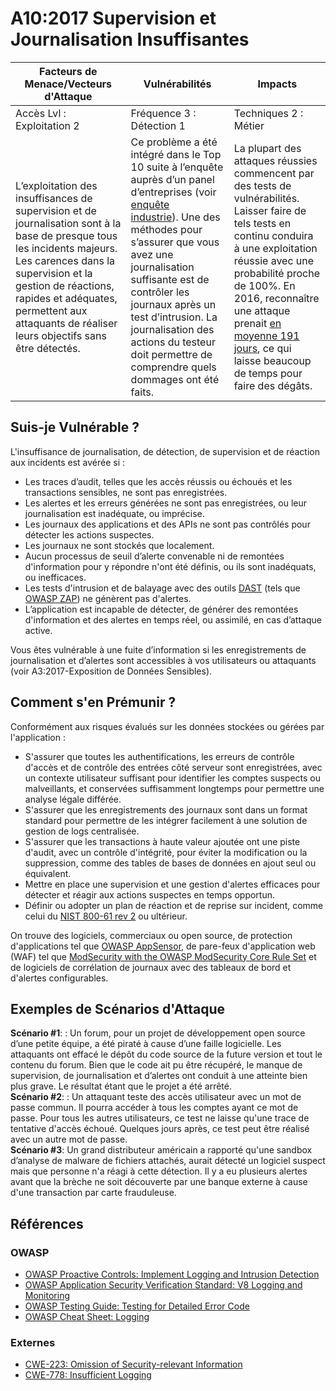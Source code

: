 # A10:2017 Supervision et Journalisation Insuffisantes

| Facteurs de Menace/Vecteurs d'Attaque | Vulnérabilités           | Impacts               |
| -- | -- | -- |
| Accès Lvl : Exploitation 2 | Fréquence 3 : Détection 1 | Techniques 2 : Métier  |
| L’exploitation  des insuffisances de supervision et de journalisation sont à la base de presque tous les incidents majeurs. Les carences dans la supervision et la gestion de réactions, rapides et adéquates, permettent aux attaquants de réaliser leurs objectifs sans être détectés.| Ce problème a été intégré dans le Top 10 suite à l’enquête auprès d’un panel d’entreprises (voir [enquête industrie](https://owasp.blogspot.com/2017/08/owasp-top-10-2017-project-update.html)). Une des méthodes pour s’assurer que vous avez une journalisation suffisante est de contrôler les journaux après un test d’intrusion. La journalisation des actions du testeur doit permettre de comprendre quels dommages ont été faits.| La plupart des attaques réussies commencent par des tests de vulnérabilités. Laisser faire de tels tests en continu conduira à une exploitation réussie avec une probabilité proche de 100%. En 2016, reconnaître une attaque prenait [en moyenne 191 jours](https://www-01.ibm.com/common/ssi/cgi-bin/ssialias?htmlfid=SEL03130WWEN&), ce qui laisse beaucoup de temps pour faire des dégâts. |

## Suis-je Vulnérable ?

L'insuffisance de journalisation, de détection, de supervision et de réaction aux incidents est avérée si :
* Les traces d’audit, telles que les accès réussis ou échoués et les transactions sensibles, ne sont pas enregistrées.
* Les alertes et les erreurs générées ne sont pas enregistrées, ou leur journalisation est inadéquate, ou imprécise.
* Les journaux des applications et des APIs ne sont pas contrôlés pour détecter les actions suspectes.
* Les journaux ne sont stockés que localement.
* Aucun processus de seuil d’alerte convenable ni de remontées d'information pour y répondre n'ont été définis, ou ils sont inadéquats, ou inefficaces.
* Les tests d'intrusion et de balayage avec des outils [DAST](https://www.owasp.org/index.php/Category:Vulnerability_Scanning_Tools) (tels que [OWASP ZAP](https://www.owasp.org/index.php/OWASP_Zed_Attack_Proxy_Project)) ne génèrent pas d'alertes.
* L’application est incapable de détecter, de générer des remontées d'information et des alertes en temps réel, ou assimilé, en cas d’attaque active.

Vous êtes vulnérable à une fuite d’information si les enregistrements de journalisation et d’alertes sont accessibles à vos utilisateurs ou attaquants (voir A3:2017-Exposition de Données Sensibles).

## Comment s'en Prémunir ?

Conformément aux risques évalués sur les données stockées ou gérées par l'application :
* S'assurer que toutes les authentifications, les erreurs de contrôle d'accès et de contrôle des entrées côté serveur sont enregistrées, avec un contexte utilisateur suffisant pour identifier les comptes suspects ou malveillants, et conservées suffisamment longtemps pour permettre une analyse légale différée.
* S'assurer que les enregistrements des journaux sont dans un format standard pour permettre de les intégrer facilement à une solution de gestion de logs centralisée.
* S'assurer que les transactions à haute valeur ajoutée ont une piste d'audit, avec un contrôle d'intégrité, pour éviter la modification ou la suppression, comme des tables de bases de données en ajout seul ou équivalent.
* Mettre en place une supervision et une gestion d'alertes efficaces pour détecter et réagir aux actions suspectes en temps opportun.
* Définir ou adopter un plan de réaction et de reprise sur incident, comme celui du [NIST 800-61 rev 2](https://csrc.nist.gov/publications/detail/sp/800-61/rev-2/final) ou ultérieur.

On trouve des logiciels, commerciaux ou open source, de protection d'applications tel que [OWASP AppSensor](https://www.owasp.org/index.php/OWASP_AppSensor_Project), de pare-feux d'application web (WAF) tel que [ModSecurity with the OWASP ModSecurity Core Rule Set](https://www.owasp.org/index.php/Category:OWASP_ModSecurity_Core_Rule_Set_Project) et de logiciels de corrélation de journaux avec des tableaux de bord et d'alertes configurables. 

## Exemples de Scénarios d'Attaque

**Scénario #1**: : Un forum, pour un projet de développement open source d’une petite équipe, a été piraté à cause d’une faille logicielle. Les attaquants ont effacé le dépôt du code source de la future version et tout le contenu du forum. Bien que le code ait pu être récupéré, le manque de supervision, de journalisation et d’alertes ont conduit à une atteinte bien plus grave. Le résultat étant que le projet a été arrêté.  
**Scénario #2**: : Un attaquant teste des accès utilisateur avec un mot de passe commun. Il pourra accéder à tous les comptes ayant ce mot de passe. Pour tous les autres utilisateurs, ce test ne laisse qu'une trace de tentative d'accès échoué. Quelques jours après, ce test peut être réalisé avec un autre mot de passe.  
**Scénario #3**: Un grand distributeur américain a rapporté qu'une sandbox d’analyse de malware de fichiers attachés, aurait détecté un logiciel suspect mais que personne n'a réagi à cette détection. Il y a eu plusieurs alertes avant que la brèche ne soit découverte par une banque externe à cause d'une transaction par carte frauduleuse.

## Références

### OWASP
* [OWASP Proactive Controls: Implement Logging and Intrusion Detection](https://www.owasp.org/index.php/OWASP_Proactive_Controls#8:_Implement_Logging_and_Intrusion_Detection)
* [OWASP Application Security Verification Standard: V8 Logging and Monitoring](https://www.owasp.org/index.php/Category:OWASP_Application_Security_Verification_Standard_Project#tab=Home)
* [OWASP Testing Guide: Testing for Detailed Error Code](https://www.owasp.org/index.php/Category:OWASP_Application_Security_Verification_Standard_Project#tab=Home)
* [OWASP Cheat Sheet: Logging](https://www.owasp.org/index.php/Logging_Cheat_Sheet)

### Externes
* [CWE-223: Omission of Security-relevant Information](https://cwe.mitre.org/data/definitions/223.html)
* [CWE-778: Insufficient Logging](https://cwe.mitre.org/data/definitions/778.html)
